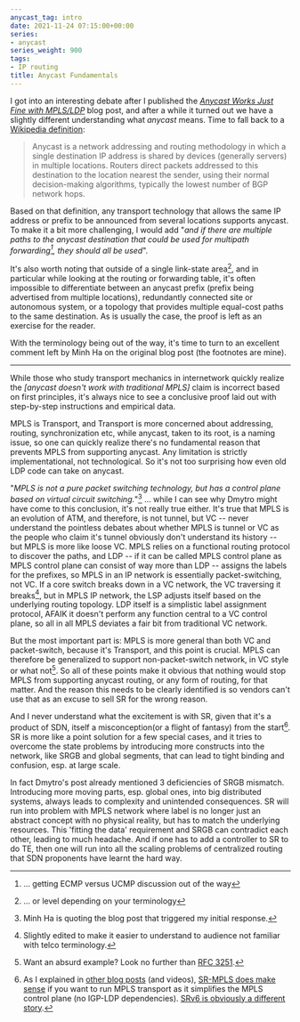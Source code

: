 ```yaml
---
anycast_tag: intro
date: 2021-11-24 07:15:00+00:00
series:
- anycast
series_weight: 900
tags:
- IP routing
title: Anycast Fundamentals
---
```

I got into an interesting debate after I published the _[Anycast Works Just Fine with MPLS/LDP](/2021/11/anycast-mpls/)_ blog post, and after a while it turned out we have a slightly different understanding what *anycast* means. Time to fall back to a [Wikipedia definition](https://en.wikipedia.org/wiki/Anycast):

> Anycast is a network addressing and routing methodology in which a single destination IP address is shared by devices (generally servers) in multiple locations. Routers direct packets addressed to this destination to the location nearest the sender, using their normal decision-making algorithms, typically the lowest number of BGP network hops.

Based on that definition, any transport technology that allows the same IP address or prefix to be announced from several locations supports anycast. To make it a bit more challenging, I would add "_and if there are multiple paths to the anycast destination that could be used for multipath forwarding[^UCMP], they should all be used_".
<!--more-->
It's also worth noting that outside of a single link-state area[^LEV], and in particular while looking at the routing or forwarding table, it's often impossible to differentiate between an anycast prefix (prefix being advertised from multiple locations), redundantly connected site or autonomous system, or a topology that provides multiple equal-cost paths to the same destination. As is usually the case, the proof is left as an exercise for the reader.

[^UCMP]: ... getting ECMP versus UCMP discussion out of the way

[^LEV]: ... or level depending on your terminology

With the terminology being out of the way, it's time to turn to an excellent comment left by Minh Ha on the original blog post (the footnotes are mine).

---

While those who study transport mechanics in internetwork quickly realize the *[anycast doesn't work with traditional MPLS]* claim is incorrect based on first principles, it's always nice to see a conclusive proof laid out with step-by-step instructions and empirical data.

MPLS is Transport, and Transport is more concerned about addressing, routing, synchronization etc, while anycast, taken to its root, is a naming issue, so one can quickly realize there's no fundamental reason that prevents MPLS from supporting anycast. Any limitation is strictly implementational, not technological. So it's not too surprising how even old LDP code can take on anycast.

"*MPLS is not a pure packet switching technology, but has a control plane based on virtual circuit switching.*"[^Q1] ... while I can see why Dmytro might have come to this conclusion, it's not really true either. It's true that MPLS is an evolution of ATM, and therefore, is not tunnel, but VC -- never understand the pointless debates about whether MPLS is tunnel or VC as the people who claim it's tunnel obviously don't understand its history -- but MPLS is more like loose VC. MPLS relies on a functional routing protocol to discover the paths, and LDP -- if it can be called MPLS control plane as MPLS control plane can consist of way more than LDP -- assigns the labels for the prefixes, so MPLS in an IP network is essentially packet-switching, not VC. If a core switch breaks down in a VC network, the VC traversing it breaks[^ED], but in MPLS IP network, the LSP adjusts itself based on the underlying routing topology. LDP itself is a simplistic label assignment protocol, AFAIK it doesn't perform any function central to a VC control plane, so all in all MPLS deviates a fair bit from traditional VC network.

[^Q1]: Minh Ha is quoting the blog post that triggered my initial response.

[^ED]: Slightly edited to make it easier to understand to audience not familiar with telco terminology.

But the most important part is: MPLS is more general than both VC and packet-switch, because it's Transport, and this point is crucial. MPLS can therefore be generalized to support non-packet-switch network, in VC style or what not[^EOM]. So all of these points make it obvious that nothing would stop MPLS from supporting anycast routing, or any form of routing, for that matter. And the reason this needs to be clearly identified is so vendors can't use that as an excuse to sell SR for the wrong reason.

[^EOM]: Want an absurd example? Look no further than [RFC 3251](https://datatracker.ietf.org/doc/html/rfc3251).

And I never understand what the excitement is with SR, given that it's a product of SDN, itself a misconception(or a flight of fantasy) from the start[^SR]. SR is more like a point solution for a few special cases, and it tries to overcome the state problems by introducing more constructs into the network, like SRGB and global segments, that can lead to tight binding and confusion, esp. at large scale.

[^SR]: As I explained in [other blog posts](/tag/segment-routing/) (and videos), [SR-MPLS does make sense](/2019/04/why-is-mpls-segment-routing-better-than/) if you want to run MPLS transport as it simplifies the MPLS control plane (no IGP-LDP dependencies). [SRv6 is obviously a different story](/2019/01/srv6-one-tool-to-rule-them-all/).

In fact Dmytro's post already mentioned 3 deficiencies of SRGB mismatch. Introducing more moving parts, esp. global ones, into big distributed systems, always leads to complexity and unintended consequences. SR will run into problem with MPLS network where label is no longer just an abstract concept with no physical reality, but has to match the underlying resources. This 'fitting the data' requirement and SRGB can contradict each other, leading to much headache. And if one has to add a controller to SR to do TE, then one will run into all the scaling problems of centralized routing that SDN proponents have learnt the hard way.